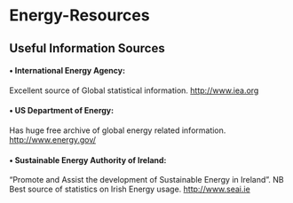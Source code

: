 # Energy-Resources


## Useful Information Sources
#### • International Energy Agency:

Excellent source of Global statistical information. 
http://www.iea.org

#### • US Department of Energy:

Has huge free archive of global energy related information. 
http://www.energy.gov/
  

#### • Sustainable Energy Authority of Ireland:

“Promote and Assist the development of 
Sustainable Energy in Ireland”. NB Best 
source of statistics on Irish Energy usage. 
http://www.seai.ie
